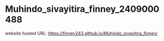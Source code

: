 # Muhindo_sivayitira_finney_2409000488
website hosted URL: https://finney243.github.io/Muhindo_sivayitira_finney/
